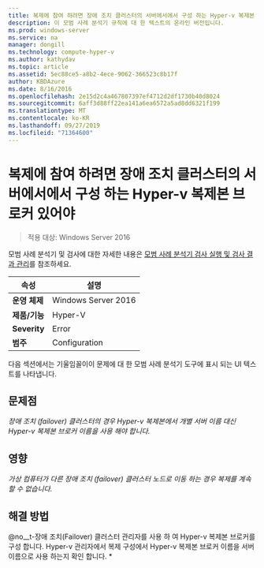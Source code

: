 ```yaml
---
title: 복제에 참여 하려면 장애 조치 클러스터의 서버에서에서 구성 하는 Hyper-v 복제본 브로커 있어야
description: 이 모범 사례 분석기 규칙에 대 한 텍스트의 온라인 버전입니다.
ms.prod: windows-server
ms.service: na
manager: dongill
ms.technology: compute-hyper-v
ms.author: kathydav
ms.topic: article
ms.assetid: 5ec88ce5-a8b2-4ece-9062-366523c8b17f
author: KBDAzure
ms.date: 8/16/2016
ms.openlocfilehash: 2e15d2c4a467807397ef4712d2df1730b40d8024
ms.sourcegitcommit: 6aff3d88ff22ea141a6ea6572a5ad8dd6321f199
ms.translationtype: MT
ms.contentlocale: ko-KR
ms.lasthandoff: 09/27/2019
ms.locfileid: "71364600"
---
```

# <a name="to-participate-in-replication-servers-in-failover-clusters-must-have-a-hyper-v-replica-broker-configured"></a>복제에 참여 하려면 장애 조치 클러스터의 서버에서에서 구성 하는 Hyper-v 복제본 브로커 있어야

>적용 대상: Windows Server 2016

모범 사례 분석기 및 검사에 대한 자세한 내용은 [모범 사례 분석기 검사 실행 및 검사 결과 관리](https://go.microsoft.com/fwlink/p/?LinkID=223177)를 참조하세요.  
  
|속성|설명|  
|-|-|  
|**운영 체제**|Windows Server 2016|  
|**제품/기능**|Hyper-V|  
|**Severity**|Error|  
|**범주**|Configuration|  
  
다음 섹션에서는 기울임꼴이이 문제에 대 한 모범 사례 분석기 도구에 표시 되는 UI 텍스트를 나타냅니다.  
  
## <a name="issue"></a>문제점  
*장애 조치 (failover) 클러스터의 경우 Hyper-v 복제본에서 개별 서버 이름 대신 Hyper-v 복제본 브로커 이름을 사용 해야 합니다.*  
  
## <a name="impact"></a>영향  
*가상 컴퓨터가 다른 장애 조치 (failover) 클러스터 노드로 이동 하는 경우 복제를 계속할 수 없습니다.*  
  
## <a name="resolution"></a>해결 방법  
@no__t-장애 조치(Failover) 클러스터 관리자를 사용 하 여 Hyper-v 복제본 브로커를 구성 합니다. Hyper-v 관리자에서 복제 구성에서 Hyper-v 복제본 브로커 이름을 서버 이름으로 사용 하는지 확인 합니다. *  
  


